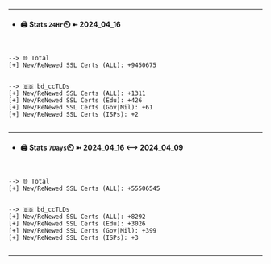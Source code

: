 

---
- #### 🖨️ **Stats** `24Hr`⏲️ ➼ 2024_04_16
```console


--> 🌐 Total
[+] New/ReNewed SSL Certs (ALL): +9450675


--> 🇧🇩 bd_ccTLDs
[+] New/ReNewed SSL Certs (ALL): +1311
[+] New/ReNewed SSL Certs (Edu): +426
[+] New/ReNewed SSL Certs (Gov|Mil): +61
[+] New/ReNewed SSL Certs (ISPs): +2


```

---
- #### 🖨️ **Stats** `7Days`⏲️ ➼ 2024_04_16 <--> 2024_04_09
```console


--> 🌐 Total
[+] New/ReNewed SSL Certs (ALL): +55506545


--> 🇧🇩 bd_ccTLDs
[+] New/ReNewed SSL Certs (ALL): +8292
[+] New/ReNewed SSL Certs (Edu): +3026
[+] New/ReNewed SSL Certs (Gov|Mil): +399
[+] New/ReNewed SSL Certs (ISPs): +3


```

---

